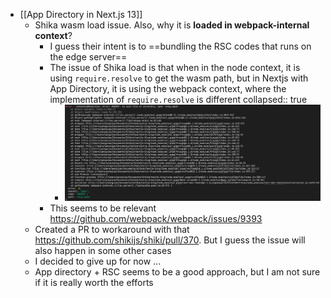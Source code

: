 - [[App Directory in Next.js 13]]
	- Shika wasm load issue. Also, why it is **loaded in webpack-internal context**?
		- I guess their intent is to ==bundling the RSC codes that runs on the edge server==
		- The issue of Shika load is that when in the node context, it is using `require.resolve` to get the wasm path, but in Nextjs with App Directory, it is using the webpack context, where the implementation of `require.resolve` is different
		  collapsed:: true
			- ![image.png](../assets/image_1666923215992_0.png)
		- This seems to be relevant https://github.com/webpack/webpack/issues/9393
	- Created a PR to workaround with that https://github.com/shikijs/shiki/pull/370. But I guess the issue will also happen in some other cases
	- I decided to give up for now ...
	- App directory + RSC seems to be a good approach, but I am not sure if it is really worth the efforts